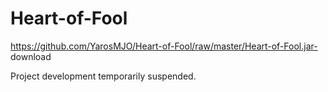 # Heart-of-Fool

https://github.com/YarosMJO/Heart-of-Fool/raw/master/Heart-of-Fool.jar- download

Project development temporarily suspended. 
